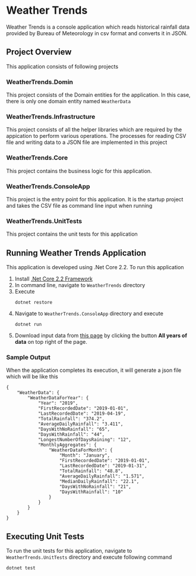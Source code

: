 # Weather Trends

Weather Trends is a console application which reads historical rainfall data provided by Bureau of Meteorology in csv format and converts it in JSON.

## Project Overview

This application consists of following projects

### WeatherTrends.Domin

This project consists of the Domain entities for the application. In this case, there is only one domain entity named `WeatherData`

### WeatherTrends.Infrastructure

This project consists of all the helper libraries which are required by the appication to perform various operations. The processes for reading CSV file and writing data to a JSON file are implemented in this project

### WeatherTrends.Core

This project contains the business logic for this application.

### WeatherTrends.ConsoleApp

This project is the entry point for this application. It is the startup project and takes the CSV file as command line input when running

### WeatherTrends.UnitTests

This project contains the unit tests for this application

## Running Weather Trends Application

This application is developed using .Net Core 2.2. To run this application 

1. Install [.Net Core 2.2 Framework](https://dotnet.microsoft.com/download/dotnet-core/2.2)
2. In command line, navigate to `WeatherTrends` directory
3. Execute
    ```
    dotnet restore
    ```
4. Navigate to `WeatherTrends.ConsoleApp` directory and execute
    ```
    dotnet run
    ```
5. Download input data from  [this page](http://www.bom.gov.au/jsp/ncc/cdio/weatherData/av?p_nccObsCode=136&p_display_type=dailyDataFile&p_startYear=&p_c=&p_stn_num=066062) by clicking the button **All years of data** on top right of the page.

### Sample Output

When the application completes its execution, it will generate a json file which will be like this

```
{
    "WeatherData": {
        "WeatherDataForYear": {
            "Year": "2019",
            "FirstRecordedDate": "2019-01-01",
            "LastRecordedDate": "2019-04-19",
            "TotalRainfall": "374.2",
            "AverageDailyRainfall": "3.411",
            "DaysWithNoRainfall": "65",
            "DaysWithRainfall": "44",
            "LongestNumberOfDaysRaining": "12",
            "MonthlyAggregates": {
                "WeatherDataForMonth": {
                    "Month": "January",
                    "FirstRecordedDate": "2019-01-01",
                    "LastRecordedDate": "2019-01-31",
                    "TotalRainfall": "48.8",
                    "AverageDailyRainfall": "1.571",
                    "MedianDailyRainfall": "22.1",
                    "DaysWithNoRainfall": "21",
                    "DaysWithRainfall": "10"
                }
            }
        }
    }
}
```

## Executing Unit Tests

To run the unit tests for this application, navigate to `WeatherTrends.UnitTests` directory and execute following command
```
dotnet test
```